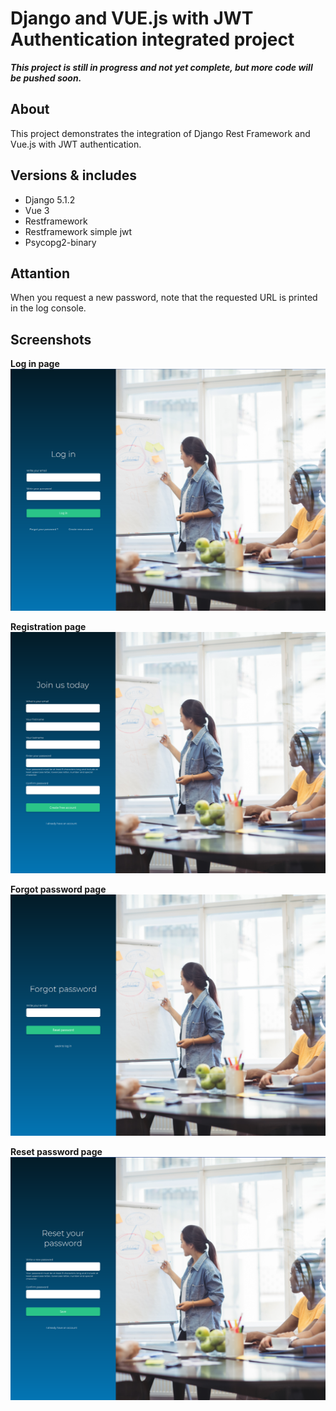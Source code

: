 # Django and VUE.js with JWT Authentication integrated project

***This project is still in progress and not yet complete, but more code will be pushed soon.***

## About
This project demonstrates the integration of Django Rest Framework and Vue.js with JWT authentication. 


## Versions & includes
- Django 5.1.2
- Vue 3
- Restframework
- Restframework simple jwt
- Psycopg2-binary

## Attantion
When you request a new password, note that the requested URL is printed in the log console.

## Screenshots
**Log in page**
![screenshot login page](https://github.com/zlaja-billund/django-vue-auth/blob/main/git-media/login.png)

**Registration page**
![screenshot registration page](https://github.com/zlaja-billund/django-vue-auth/blob/main/git-media/registration_page.png)

**Forgot password page**
![screenshot forgot password page](https://github.com/zlaja-billund/django-vue-auth/blob/main/git-media/forgot-password.png)

**Reset password page**
![screenshot reset password page](https://github.com/zlaja-billund/django-vue-auth/blob/main/git-media/reset-password.png)

